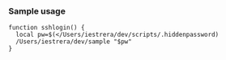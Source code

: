### Sample usage

```
function sshlogin() {
  local pw=$(</Users/iestrera/dev/scripts/.hiddenpassword)
  /Users/iestrera/dev/sample "$pw"
}
```
